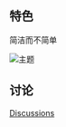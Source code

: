 ## 特色

简洁而不简单

![主题](/images/theme.png)

## 讨论

<div>
<a href="https://github.com/ning0818/hexo-theme-ning/discussions">Discussions</a>
</div>